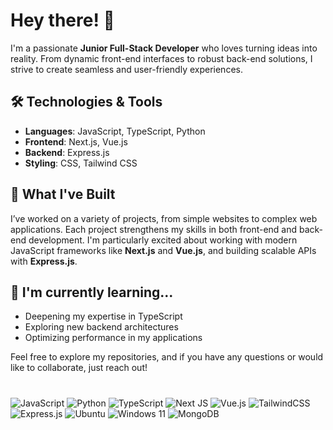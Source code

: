 # Hey there! 👋

I'm a passionate **Junior Full-Stack Developer** who loves turning ideas into reality. From dynamic front-end interfaces to robust back-end solutions, I strive to create seamless and user-friendly experiences. 

## 🛠️ Technologies & Tools

- **Languages**: JavaScript, TypeScript, Python
- **Frontend**: Next.js, Vue.js
- **Backend**: Express.js
- **Styling**: CSS, Tailwind CSS

## 🚀 What I've Built

I’ve worked on a variety of projects, from simple websites to complex web applications. Each project strengthens my skills in both front-end and back-end development. I'm particularly excited about working with modern JavaScript frameworks like **Next.js** and **Vue.js**, and building scalable APIs with **Express.js**.

## 🌱 I'm currently learning...

- Deepening my expertise in TypeScript
- Exploring new backend architectures
- Optimizing performance in my applications

Feel free to explore my repositories, and if you have any questions or would like to collaborate, just reach out! 
# 
![JavaScript](https://img.shields.io/badge/javascript-%23323330.svg?style=for-the-badge&logo=javascript&logoColor=%23F7DF1E)
![Python](https://img.shields.io/badge/python-3670A0?style=for-the-badge&logo=python&logoColor=ffdd54)
![TypeScript](https://img.shields.io/badge/typescript-%23007ACC.svg?style=for-the-badge&logo=typescript&logoColor=white)
![Next JS](https://img.shields.io/badge/Next-black?style=for-the-badge&logo=next.js&logoColor=white)
![Vue.js](https://img.shields.io/badge/vuejs-%2335495e.svg?style=for-the-badge&logo=vuedotjs&logoColor=%234FC08D)
![TailwindCSS](https://img.shields.io/badge/tailwindcss-%2338B2AC.svg?style=for-the-badge&logo=tailwind-css&logoColor=white)
![Express.js](https://img.shields.io/badge/express.js-%23404d59.svg?style=for-the-badge&logo=express&logoColor=%2361DAFB)
![Ubuntu](https://img.shields.io/badge/Ubuntu-E95420?style=for-the-badge&logo=ubuntu&logoColor=white)
![Windows 11](https://img.shields.io/badge/Windows%2011-%230079d5.svg?style=for-the-badge&logo=Windows%2011&logoColor=white)
![MongoDB](https://img.shields.io/badge/MongoDB-%234ea94b.svg?style=for-the-badge&logo=mongodb&logoColor=white)
